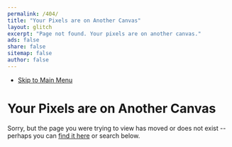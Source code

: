```yaml
---
permalink: /404/
title: "Your Pixels are on Another Canvas"
layout: glitch
excerpt: "Page not found. Your pixels are on another canvas."
ads: false
share: false
sitemap: false
author: false
---
```


<nav class="glitch__secondary">
  <ul>
    <li><a href="#0" class="overlay__menu-trigger">Skip to Main Menu</a></li>
  </ul>
</nav>

<div class="typed__source">
  <h1 class="glitch__title">Your Pixels are on Another Canvas</h1>
  <div class="glitch__excerpt">
    <p>Sorry, but the page you were trying to view has moved or does not exist -- perhaps you can <a href="{{ site.url }}/sitemap/" title="Made Mistakes sitemap">find it here</a> or search below.</p>
  </div>
</div>

<span id="js-404-typed" class="typed__dest glitch__excerpt"></span>

<div class="typed__secondary">
  <script type="text/javascript">
    var GOOG_FIXURL_LANG = 'en';
    var GOOG_FIXURL_SITE = '{{ site.url }}'
  </script>
  <script type="text/javascript" src="https://linkhelp.clients.google.com/tbproxy/lh/wm/fixurl.js"></script>
</div>
